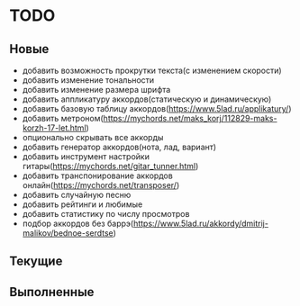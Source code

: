 # TODO


## Новые
- добавить возможность прокрутки текста(с изменением скорости)
- добавить изменение тональности
- добавить изменение размера шрифта
- добавить аппликатуру аккордов(статическую и динамическую)
- добавить базовую таблицу аккордов(https://www.5lad.ru/applikatury/)
- добавить метроном(https://mychords.net/maks_korj/112829-maks-korzh-17-let.html)
- опционально скрывать все аккорды
- добавить генератор аккордов(нота, лад, вариант)
- добавить инструмент настройки гитары(https://mychords.net/gitar_tunner.html)
- добавить транспонирование аккордов онлайн(https://mychords.net/transposer/)
- добавить случайную песню
- добавить рейтинги и любимые
- добавить статистику по числу просмотров
- подбор аккордов без баррэ(https://www.5lad.ru/akkordy/dmitrij-malikov/bednoe-serdtse)

## Текущие

## Выполненные
